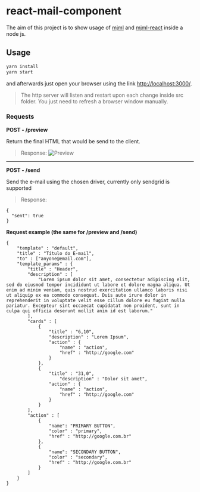 # react-mail-component

The aim of this project is to show usage of [mjml](https://mjml.io/) and [mjml-react](https://github.com/wix-incubator/mjml-react) inside a node js.

## Usage

```bash
yarn install
yarn start
```

and afterwards just open your browser using the link [http://localhost:3000/](http://localhost:3000/).

> The http server will listen and restart upon each change inside src folder.
> You just need to refresh a browser window manually.

### Requests

**POST - /preview**

Return the final HTML that would be send to the client.

> Response:
![Preview](https://i.ibb.co/ft2XqVg/Captura-de-Tela-2020-07-29-a-s-18-24-41.png)

---


**POST - /send**

Send the e-mail using the chosen driver, currently only sendgrid is supported

> Response: 
```
{
  "sent": true
}
```

**Request example (the same for /preview and /send)**

```
{
	"template" : "default",
	"title" : "Título do E-mail",
	"to" : ["anyone@email.com"],
	"template_params" : {
		"title" : "Header",
		"description" : [
			"Lorem ipsum dolor sit amet, consectetur adipiscing elit, sed do eiusmod tempor incididunt ut labore et dolore magna aliqua. Ut enim ad minim veniam, quis nostrud exercitation ullamco laboris nisi ut aliquip ex ea commodo consequat. Duis aute irure dolor in reprehenderit in voluptate velit esse cillum dolore eu fugiat nulla pariatur. Excepteur sint occaecat cupidatat non proident, sunt in culpa qui officia deserunt mollit anim id est laborum."
		],
		"cards" : [
			{
				"title" : "6,10",
				"description" : "Lorem Ipsum",
				"action" : {
					"name" : "action",
					"href" : "http://google.com"
				}
			},
			{
				"title" : "31,0",
					"description" : "Dolor sit amet",
				"action" : {
					"name" : "action",
					"href" : "http://google.com"
				}
			}
		],
		"action" : [
			{
				"name": "PRIMARY BUTTON",
				"color" : "primary",
				"href" : "http://google.com.br"
			},
			{
				"name": "SECONDARY BUTTON",
				"color" : "secondary",
				"href" : "http://google.com.br"
			}
		]
	}
}
```
